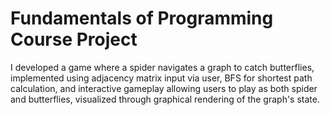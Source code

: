 # Fundamentals of Programming Course Project

I developed a game where a spider navigates a graph to catch butterflies, implemented using adjacency matrix input via user, BFS for shortest path calculation, and interactive gameplay allowing users to play as both spider and butterflies, visualized through graphical rendering of the graph's state.
